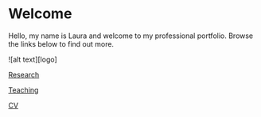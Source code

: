 # Welcome
Hello, my name is Laura and welcome to my professional portfolio. Browse the links below to find out more. 

![alt text][logo]

[Research](lerober4.github.io/research)

[Teaching](lerober4.github.io/teaching)

[CV](lerober4.github.io/cv)

